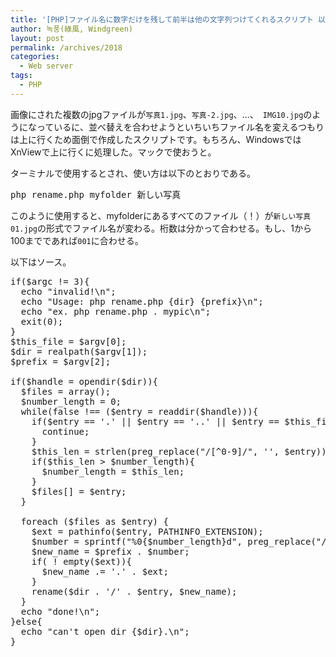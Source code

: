 ```yaml
---
title: '[PHP]ファイル名に数字だけを残して前半は他の文字列つけてくれるスクリプト 以下はソース。'
author: 녹풍(綠風, Windgreen)
layout: post
permalink: /archives/2018
categories:
  - Web server
tags:
  - PHP
---
```

画像にされた複数のjpgファイルが`写真1.jpg`、`写真-2.jpg`、&#8230;、` IMG10.jpg`のようになっているに、並べ替えを合わせようといちいちファイル名を変えるつもりは上に行くため面倒で作成したスクリプトです。もちろん、WindowsではXnViewで上に行くに処理した。マックで使おうと。

ターミナルで使用するとされ、使い方は以下のとおりである。

<pre>php rename.php myfolder 新しい写真</pre>

このように使用すると、myfolderにあるすべてのファイル（！）が`新しい写真01.jpg`の形式でファイル名が変わる。桁数は分かって合わせる。もし、1から100までであれば`001`に合わせる。

以下はソース。

<pre>if($argc != 3){
  echo "invalid!\n";
  echo "Usage: php rename.php {dir} {prefix}\n";
  echo "ex. php rename.php . mypic\n";
  exit(0);
}
$this_file = $argv[0];
$dir = realpath($argv[1]);
$prefix = $argv[2];

if($handle = opendir($dir)){
  $files = array();
  $number_length = 0;
  while(false !== ($entry = readdir($handle))){
    if($entry == '.' || $entry == '..' || $entry == $this_file || is_dir($dir . '/' . $entry)){
      continue;
    }
    $this_len = strlen(preg_replace("/[^0-9]/", '', $entry));
    if($this_len &gt; $number_length){
      $number_length = $this_len;
    }
    $files[] = $entry;
  }

  foreach ($files as $entry) {
    $ext = pathinfo($entry, PATHINFO_EXTENSION);
    $number = sprintf("%0{$number_length}d", preg_replace("/[^0-9]/", '', $entry));
    $new_name = $prefix . $number;
    if( ! empty($ext)){
      $new_name .= '.' . $ext;
    }
    rename($dir . '/' . $entry, $new_name);
  }
  echo "done!\n";
}else{
  echo "can't open dir {$dir}.\n";
}</pre>